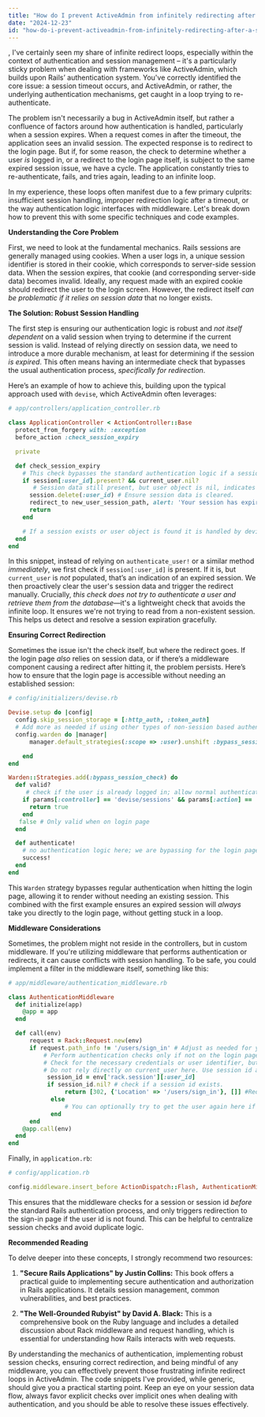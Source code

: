 ```yaml
---
title: "How do I prevent ActiveAdmin from infinitely redirecting after a session timeout?"
date: "2024-12-23"
id: "how-do-i-prevent-activeadmin-from-infinitely-redirecting-after-a-session-timeout"
---
```


,  I've certainly seen my share of infinite redirect loops, especially within the context of authentication and session management – it's a particularly sticky problem when dealing with frameworks like ActiveAdmin, which builds upon Rails’ authentication system. You've correctly identified the core issue: a session timeout occurs, and ActiveAdmin, or rather, the underlying authentication mechanisms, get caught in a loop trying to re-authenticate.

The problem isn't necessarily a bug in ActiveAdmin itself, but rather a confluence of factors around how authentication is handled, particularly when a session expires. When a request comes in after the timeout, the application sees an invalid session. The expected response is to redirect to the login page. But if, for some reason, the check to determine whether a user *is* logged in, or a redirect to the login page itself, is subject to the same expired session issue, we have a cycle. The application constantly tries to re-authenticate, fails, and tries again, leading to an infinite loop.

In my experience, these loops often manifest due to a few primary culprits: insufficient session handling, improper redirection logic after a timeout, or the way authentication logic interfaces with middleware. Let's break down how to prevent this with some specific techniques and code examples.

**Understanding the Core Problem**

First, we need to look at the fundamental mechanics. Rails sessions are generally managed using cookies. When a user logs in, a unique session identifier is stored in their cookie, which corresponds to server-side session data. When the session expires, that cookie (and corresponding server-side data) becomes invalid. Ideally, any request made with an expired cookie should redirect the user to the login screen. However, the redirect itself *can be problematic if it relies on session data* that no longer exists.

**The Solution: Robust Session Handling**

The first step is ensuring our authentication logic is robust and *not itself dependent* on a valid session when trying to determine if the current session is valid. Instead of relying directly on session data, we need to introduce a more durable mechanism, at least for determining if the session *is expired*. This often means having an intermediate check that bypasses the usual authentication process, *specifically for redirection*.

Here’s an example of how to achieve this, building upon the typical approach used with `devise`, which ActiveAdmin often leverages:

```ruby
# app/controllers/application_controller.rb

class ApplicationController < ActionController::Base
  protect_from_forgery with: :exception
  before_action :check_session_expiry

  private

  def check_session_expiry
    # This check bypasses the standard authentication logic if a session is invalid
    if session[:user_id].present? && current_user.nil?
       # Session data still present, but user object is nil, indicates an expired session
      session.delete(:user_id) # Ensure session data is cleared.
      redirect_to new_user_session_path, alert: 'Your session has expired. Please log in again.'
      return
    end

    # If a session exists or user object is found it is handled by devise usual flow.
  end
end
```

In this snippet, instead of relying on `authenticate_user!` or a similar method *immediately*, we first check if `session[:user_id]` is present. If it is, but `current_user` is *not* populated, that’s an indication of an expired session. We then proactively clear the user's session data and trigger the redirect manually. Crucially, *this check does not try to authenticate a user and retrieve them from the database*—it's a lightweight check that avoids the infinite loop. It ensures we're not trying to read from a non-existent session. This helps us detect and resolve a session expiration gracefully.

**Ensuring Correct Redirection**

Sometimes the issue isn't the check itself, but where the redirect goes. If the login page *also* relies on session data, or if there’s a middleware component causing a redirect after hitting it, the problem persists. Here’s how to ensure that the login page is accessible without needing an established session:

```ruby
# config/initializers/devise.rb

Devise.setup do |config|
  config.skip_session_storage = [:http_auth, :token_auth]
  # Add more as needed if using other types of non-session based authentication strategies.
  config.warden do |manager|
      manager.default_strategies(:scope => :user).unshift :bypass_session_check

    end
end

Warden::Strategies.add(:bypass_session_check) do
  def valid?
     # check if the user is already logged in; allow normal authentication if valid.
    if params[:controller] == 'devise/sessions' && params[:action] == 'new'
      return true
    end
   false # Only valid when on login page
  end

  def authenticate!
    # no authentication logic here; we are bypassing for the login page.
    success!
  end
end
```

This `Warden` strategy bypasses regular authentication when hitting the login page, allowing it to render without needing an existing session. This combined with the first example ensures an expired session will *always* take you directly to the login page, without getting stuck in a loop.

**Middleware Considerations**

Sometimes, the problem might not reside in the controllers, but in custom middleware. If you're utilizing middleware that performs authentication or redirects, it can cause conflicts with session handling. To be safe, you could implement a filter in the middleware itself, something like this:

```ruby
# app/middleware/authentication_middleware.rb

class AuthenticationMiddleware
  def initialize(app)
    @app = app
  end

  def call(env)
      request = Rack::Request.new(env)
      if request.path_info != '/users/sign_in' # Adjust as needed for your path.
          # Perform authentication checks only if not on the login page.
          # Check for the necessary credentials or user identifier, but not directly using session.
          # Do not rely directly on current_user here. Use session id as in above examples and manual lookup if necessary.
           session_id = env['rack.session'][:user_id]
           if session_id.nil? # check if a session id exists.
                return [302, {'Location' => '/users/sign_in'}, []] #Redirect to login if not logged in.
            else
                # You can optionally try to get the user again here if required but not in a way that causes a loop
            end
      end
    @app.call(env)
  end
end
```

Finally, in `application.rb`:

```ruby
# config/application.rb

config.middleware.insert_before ActionDispatch::Flash, AuthenticationMiddleware
```

This ensures that the middleware checks for a session or session id *before* the standard Rails authentication process, and only triggers redirection to the sign-in page if the user id is not found. This can be helpful to centralize session checks and avoid duplicate logic.

**Recommended Reading**

To delve deeper into these concepts, I strongly recommend two resources:

1.  **"Secure Rails Applications" by Justin Collins:** This book offers a practical guide to implementing secure authentication and authorization in Rails applications. It details session management, common vulnerabilities, and best practices.

2.  **"The Well-Grounded Rubyist" by David A. Black:** This is a comprehensive book on the Ruby language and includes a detailed discussion about Rack middleware and request handling, which is essential for understanding how Rails interacts with web requests.

By understanding the mechanics of authentication, implementing robust session checks, ensuring correct redirection, and being mindful of any middleware, you can effectively prevent those frustrating infinite redirect loops in ActiveAdmin. The code snippets I've provided, while generic, should give you a practical starting point. Keep an eye on your session data flow, always favor explicit checks over implicit ones when dealing with authentication, and you should be able to resolve these issues effectively.
